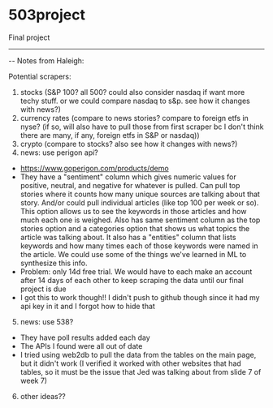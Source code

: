 # 503project
Final project

------------------

-- Notes from Haleigh:

Potential scrapers:
1. stocks (S&P 100? all 500? could also consider nasdaq if want more techy stuff. or we could compare nasdaq to s&p. see how it changes with news?)
2. currency rates (compare to news stories? compare to foreign etfs in nyse? (if so, will also have to pull those from first scraper bc I don't think there are many, if any, foreign etfs in S&P or nasdaq))
3. crypto (compare to stocks? also see how it changes with news?)
4. news: use perigon api?
- https://www.goperigon.com/products/demo
- They have a "sentiment" column which gives numeric values for positive, neutral, and negative for whatever is pulled. Can pull top stories where it counts how many unique sources are talking about that story. And/or could pull individual articles (like top 100 per week or so). This option allows us to see the keywords in those articles and how much each one is weighed. Also has same sentiment column as the top stories option and a categories option that shows us what topics the article was talking about. It also has a "entities" column that lists keywords and how many times each of those keywords were named in the article. We could use some of the things we've learned in ML to synthesize this info.
- Problem: only 14d free trial. We would have to each make an account after 14 days of each other to keep scraping the data until our final project is due
- I got this to work though!! I didn't push to github though since it had my api key in it and I forgot how to hide that
5. news: use 538?
- They have poll results added each day
- The APIs I found were all out of date
- I tried using web2db to pull the data from the tables on the main page, but it didn't work (I verified it worked with other websites that had tables, so it must be the issue that Jed was talking about from slide 7 of week 7)
6. other ideas??
